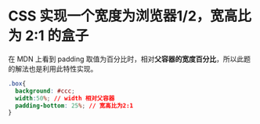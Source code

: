# CSS 实现一个宽度为浏览器1/2，宽高比为 2:1 的盒子

在 MDN 上看到 padding 取值为百分比时，相对**父容器的宽度百分比**，所以此题的解法也是利用此特性实现。

```css
.box{
  background: #ccc;
  width:50%; // width 相对父容器
  padding-bottom: 25%; // 宽高比为2:1 
}
```


<script async src="//jsfiddle.net/takki/0sh8bydL/6/embed/result,css,html/"></script>